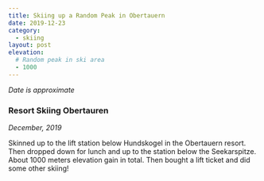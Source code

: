 ```yaml
---
title: Skiing up a Random Peak in Obertauern
date: 2019-12-23
category:
  - skiing
layout: post
elevation:
  # Random peak in ski area
  - 1000
---
```


*Date is approximate*

### Resort Skiing Obertauren

_December, 2019_

Skinned up to the lift station below Hundskogel in the Obertauern resort.
Then dropped down for lunch and up to the station below the Seekarspitze.
About 1000 meters elevation gain in total. Then bought a lift ticket and did
some other skiing!
